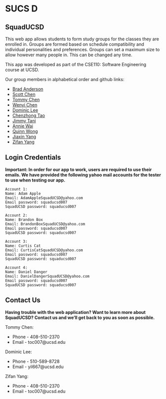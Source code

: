<html>
<h1>SUCS D</h1>
<h2>SquadUCSD</h2>

<p>
This web app allows students to form study groups for the classes they are enrolled in. Groups are formed based on schedule compatibility and individual personalities and preferences. Groups can set a maximum size to allow however many people in. This can be changed any time.
</p>

<p>
This app was developed as part of the CSE110: Software Engineering course at UCSD.
</p>

<p>Our group members in alphabetical order and github links:</p>

<ul>
<li><a href=https://www.github.com/braanderson>Brad Anderson</a></li>
<li><a href=https://www.github.com/scottchen625>Scott Chen</a></li>
<li><a href=https://www.github.com/toc007>Tommy Chen</a></li>
<li><a href=https://www.github.com/wenyichen>Wenyi Chen</a></li>
<li><a href=https://www.github.com/yil667>Dominic Lee</a></li>
<li><a href=https://www.github.com/chtao>Chenzhong Tao</a></li>
<li><a href=https://www.github.com/JimmyTani>Jimmy Tani</a></li>
<li><a href=https://www.github.com/apwai>Annie Wai</a></li>
<li><a href=https://www.github.com/qwong95>Quinn Wong</a></li>
<li><a href=https://www.github.com/JiaxinY>Jiaxin Yang</a></li>
<li><a href=https://www.github.com/p6668>Zifan Yang</a></li>
</ul>

<h2>Login Credentials</h2>
<strong>Important: In order for our app to work, users are required to use their emails. We have provided the following yahoo mail accounts for the tester to use when testing our app.</strong>
        
    Account 1:
    Name: Adam Apple
    Email: AdamAppleSquadUCSD@yahoo.com
    Email password: squaducsd007
    SquadUCSD password: squaducsd007
    
    Account 2: 
    Name: Brandon Box
    Email: BrandonBoxSquadUCSD@yahoo.com
    Email password: squaducsd007
    SquadUCSD password: squaducsd007
    
    Account 3: 
    Name: Curtis Cat
    Email: CurtisCatSquadUCSD@yahoo.com
    Email password: squaducsd007
    SquadUCSD password: squaducsd007
    
    Account 4: 
    Name: Daniel Danger
    Email: DanielDangerSquadUCSD@yahoo.com
    Email password: squaducsd007
    SquadUCSD password: squaducsd007
    
<h2>Contact Us</h2>
<strong>Having trouble with the web application? Want to learn more about SquadUCSD? Contact us and we’ll get back to you as soon as possible.</strong>
<p>Tommy Chen:</p>
<ul>
<li>Phone - 408-510-2370</li>
<li>Email - toc007@ucsd.edu</li>
</ul>
<p>Dominic Lee:</p>
<ul>
<li>Phone - 510-589-8728</li>
<li>Email - yil667@ucsd.edu</li>
</ul>
<p>Zifan Yang:</p>

<ul>
<li>Phone - 408-510-2370</li>
<li>Email - toc007@ucsd.edu</li>
</ul>

</html>
